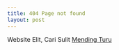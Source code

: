 ```yaml
---
title: 404 Page not found
layout: post
---
```


Website Elit, Cari Sulit [Mending Turu]({{site.baseurl}})
